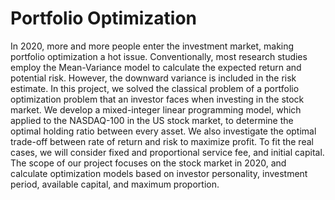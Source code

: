 # Portfolio Optimization

In 2020, more and more people enter the investment market, making portfolio optimization a hot issue. Conventionally, most research studies employ the Mean-Variance model to calculate the expected return and potential risk. However, the downward variance is included in the risk estimate. In this project, we solved the classical problem of a portfolio optimization problem that an investor faces when investing in the stock market. We develop a mixed-integer linear programming model, which applied to the NASDAQ-100 in the US stock market, to determine the optimal holding ratio between every asset. We also investigate the optimal trade-off between rate of return and risk to maximize profit. To fit the real cases, we will consider fixed and proportional service fee, and initial capital. The scope of our project focuses on the stock market in 2020, and calculate optimization models based on investor personality, investment period, available capital, and maximum proportion.
